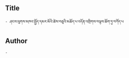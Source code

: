 ## Title
	- ཤངས་ལུགས་མཁའ་སྤྱོད་དམར་མོའི་ཚེས་བཅུའི་མཆོད་པ་འདོན་འགྲིགས་བལྟས་ཆོག་ཏུ་བཀོད་པ

## Author
	- 

